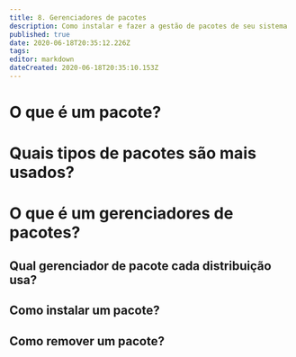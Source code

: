 ```yaml
---
title: 8. Gerenciadores de pacotes
description: Como instalar e fazer a gestão de pacotes de seu sistema
published: true
date: 2020-06-18T20:35:12.226Z
tags: 
editor: markdown
dateCreated: 2020-06-18T20:35:10.153Z
---
```


# O que é um pacote?
# Quais tipos de pacotes são mais usados?
# O que é um gerenciadores de pacotes?
## Qual gerenciador de pacote cada distribuição usa?
## Como instalar um pacote?
## Como remover um pacote?

